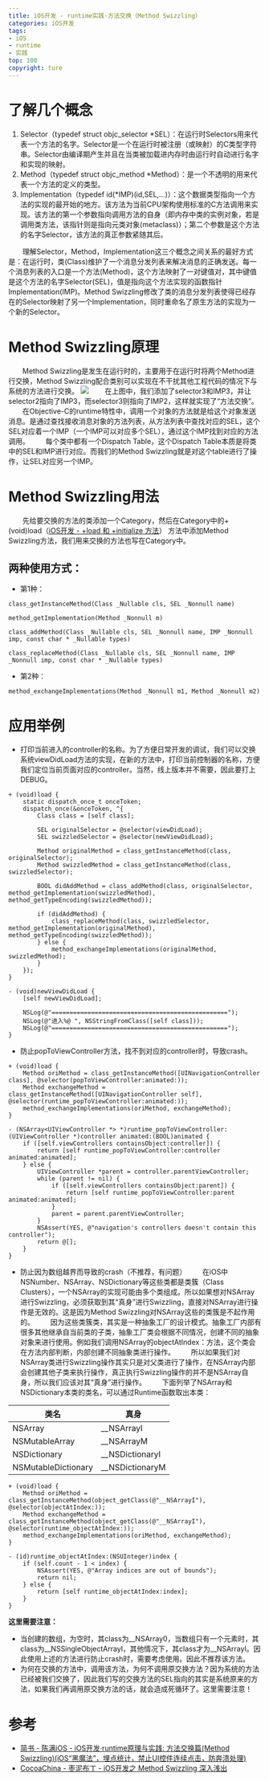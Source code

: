 ```yaml
---
title: iOS开发 - runtime实践·方法交换（Method Swizzling）
categories: iOS开发
tags:
- iOS
- runtime
- 实践
top: 100
copyright: ture
---
```


# 了解几个概念
1. Selector（typedef struct objc_selector *SEL）：在运行时Selectors用来代表一个方法的名字。Selector是一个在运行时被注册（或映射）的C类型字符串。Selector由编译期产生并且在当类被加载进内存时由运行时自动进行名字和实现的映射。
2. Method（typedef struct objc_method *Method）：是一个不透明的用来代表一个方法的定义的类型。<!-- more -->
3. Implementation（typedef id(*IMP)(id,SEL,...)）：这个数据类型指向一个方法的实现的最开始的地方。该方法为当前CPU架构使用标准的C方法调用来实现。该方法的第一个参数指向调用方法的自身（即内存中类的实例对象，若是调用类方法，该指针则是指向元类对象(metaclass)）；第二个参数是这个方法的名字Selector，该方法的真正参数紧随其后。

&emsp;&emsp;理解Selector，Method，Implementation这三个概念之间关系的最好方式是：在运行时，类(Class)维护了一个消息分发列表来解决消息的正确发送。每一个消息列表的入口是一个方法(Method)，这个方法映射了一对键值对，其中键值是这个方法的名字Selector(SEL)，值是指向这个方法实现的函数指针Implementation(IMP)。Method Swizzling修改了类的消息分发列表使得已经存在的Selector映射了另一个Implementation，同时重命名了原生方法的实现为一个新的Selector。

# Method Swizzling原理
&emsp;&emsp;Method Swizzling是发生在运行时的，主要用于在运行时将两个Method进行交换，Method Swizzling配合类别可以实现在不干扰其他工程代码的情况下与系统的方法进行交换。
![](https://ws1.sinaimg.cn/large/749c46aagy1fxmqwtqlguj20ft0b9aas.jpg)
&emsp;&emsp;在上图中，我们添加了selector3和IMP3，并让selector2指向了IMP3，而selector3则指向了IMP2，这样就实现了“方法交换”。
&emsp;&emsp;在Objective-C的runtime特性中，调用一个对象的方法就是给这个对象发送消息。是通过查找接收消息对象的方法列表，从方法列表中查找对应的SEL，这个SEL对应着一个IMP（一个IMP可以对应多个SEL），通过这个IMP找到对应的方法调用。
&emsp;&emsp;每个类中都有一个Dispatch Table，这个Dispatch Table本质是将类中的SEL和IMP进行对应。而我们的Method Swizzling就是对这个table进行了操作，让SEL对应另一个IMP。

# Method Swizzling用法
&emsp;&emsp;先给要交换的方法的类添加一个Category，然后在Category中的+(void)load（[iOS开发 - +load 和 +initialize 方法](https://cloverkim.com/method_load_initialize.html)） 方法中添加Method Swizzling方法，我们用来交换的方法也写在Category中。

## 两种使用方式：
- 第1种：

```
class_getInstanceMethod(Class _Nullable cls, SEL _Nonnull name)

method_getImplementation(Method _Nonnull m) 

class_addMethod(Class _Nullable cls, SEL _Nonnull name, IMP _Nonnull imp, const char * _Nullable types) 

class_replaceMethod(Class _Nullable cls, SEL _Nonnull name, IMP _Nonnull imp, const char * _Nullable types) 
```

- 第2种：

```
method_exchangeImplementations(Method _Nonnull m1, Method _Nonnull m2) 
```

# 应用举例
- 打印当前进入的controller的名称。为了方便日常开发的调试，我们可以交换系统viewDidLoad方法的实现，在新的方法中，打印当前控制器的名称，方便我们定位当前页面对应的controller。当然，线上版本并不需要，因此要打上DEBUG。

```
+ (void)load {
    static dispatch_once_t onceToken;
    dispatch_once(&onceToken, ^{
        Class class = [self class];
        
        SEL originalSelector = @selector(viewDidLoad);
        SEL swizzledSelector = @selector(newViewDidLoad);
        
        Method originalMethod = class_getInstanceMethod(class, originalSelector);
        Method swizzledMethod = class_getInstanceMethod(class, swizzledSelector);
        
        BOOL didAddMethod = class_addMethod(class, originalSelector, method_getImplementation(swizzledMethod), method_getTypeEncoding(swizzledMethod));
        
        if (didAddMethod) {
            class_replaceMethod(class, swizzledSelector, method_getImplementation(originalMethod), method_getTypeEncoding(swizzledMethod));
        } else {
            method_exchangeImplementations(originalMethod, swizzledMethod);
        }
    });
}

- (void)newViewDidLoad {
    [self newViewDidLoad];
    
    NSLog(@"=================================================");
    NSLog(@"进入%@ ", NSStringFromClass([self class]));
    NSLog(@"=================================================");
}
```

- 防止popToViewController方法，找不到对应的controller时，导致crash。

```
+ (void)load {
    Method oriMethod = class_getInstanceMethod([UINavigationController class], @selector(popToViewController:animated:));
    Method exchangeMethod = class_getInstanceMethod([UINavigationController self], @selector(runtime_popToViewController:animated:));
    method_exchangeImplementations(oriMethod, exchangeMethod);
}

- (NSArray<UIViewController *> *)runtime_popToViewController:(UIViewController *)controller animated:(BOOL)animated {
    if ([self.viewControllers containsObject:controller]) {
        return [self runtime_popToViewController:controller animated:animated];
    } else {
        UIViewController *parent = controller.parentViewController;
        while (parent != nil) {
            if ([self.viewControllers containsObject:parent]) {
                return [self runtime_popToViewController:parent animated:animated];
            }
            parent = parent.parentViewController;
        }
        NSAssert(YES, @"navigation's controllers doesn't contain this controller");
        return @[];
    }
}
```

- 防止因为数组越界而导致的crash（不推荐，有问题）
&emsp;&emsp;在iOS中NSNumber、NSArray、NSDictionary等这些类都是类簇（Class Clusters），一个NSArray的实现可能由多个类组成。所以如果想对NSArray进行Swizzling，必须获取到其“真身”进行Swizzling，直接对NSArray进行操作是无效的。这是因为Method Swizzling对NSArray这些的类簇是不起作用的。
&emsp;&emsp;因为这些类簇类，其实是一种抽象工厂的设计模式。抽象工厂内部有很多其他继承自当前类的子类，抽象工厂类会根据不同情况，创建不同的抽象对象来进行使用。例如我们调用NSArray的objectAtIndex：方法，这个类会在方法内部判断，内部创建不同抽象类进行操作。
&emsp;&emsp;所以如果我们对NSArray类进行Swizzling操作其实只是对父类进行了操作，在NSArray内部会创建其他子类来执行操作，真正执行Swizzling操作的并不是NSArray自身，所以我们应该对其“真身”进行操作。
&emsp;&emsp;下面列举了NSArray和NSDictionary本类的类名，可以通过Runtime函数取出本类：

| 类名 | 真身 |
| --- | --- |
| NSArray | __NSArrayI |
| NSMutableArray  | __NSArrayM |
| NSDictionary | __NSDictionaryI |
| NSMutableDictionary | __NSDictionaryM |

```
+ (void)load {
    Method oriMethod = class_getInstanceMethod(object_getClass(@"__NSArrayI"), @selector(objectAtIndex:));
    Method exchangeMethod = class_getInstanceMethod(object_getClass(@"__NSArrayI"), @selector(runtime_objectAtIndex:));
    method_exchangeImplementations(oriMethod, exchangeMethod);
}

- (id)runtime_objectAtIndex:(NSUInteger)index {
    if (self.count - 1 < index) {
        NSAssert(YES, @"Array indices are out of bounds");
        return nil;
    } else {
        return [self runtime_objectAtIndex:index];
    }
}
```
**这里需要注意：**
- 当创建的数组，为空时，其class为__NSArray0，当数组只有一个元素时，其class为__NSSingleObjectArrayI，其他情况下，其class才为__NSArrayI。因此使用上述的方法进行防止crash时，需要考虑使用。因此不推荐该方法。
- 为何在交换的方法中，调用该方法，为何不调用原交换方法？因为系统的方法已经被我们交换了，因此我们写的交换方法的SEL指向的其实是系统原来的方法，如果我们再调用原交换方法的话，就会造成死循环了。这里需要注意！

# 参考
- [简书 - 陈满iOS - iOS开发·runtime原理与实践: 方法交换篇(Method Swizzling)(iOS“黑魔法”，埋点统计，禁止UI控件连续点击，防奔溃处理)](https://www.jianshu.com/p/6bcff1f9feee)
- [CocoaChina - 枣泥布丁 - iOS开发之 Method Swizzling 深入浅出](http://www.cocoachina.com/ios/20180426/23192.html)
